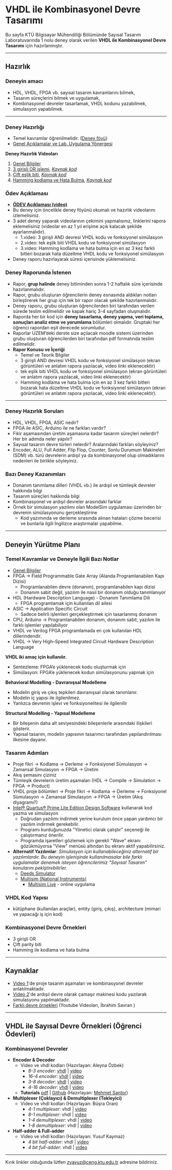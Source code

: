 # VHDL ile Kombinasyonel Devre Tasarımı
Bu sayfa KTÜ Bilgisayar Mühendiliği Bölümünde Sayısal Tasarım Laboratuvarında 1 nolu deney olarak verilen  **VHDL ile Kombinasyonel Devre Tasarımı** için hazırlanmıştır.

---

## Hazırlık

### Deneyin amacı
* HDL, VHDL, FPGA vb. sayısal tasarım kavramlarını bilmek,
* Tasarım süreçlerini bilmek ve uygulamak,
* Kombinasyonel devreler tasarlamak, VHDL kodunu yazabilmek, simulasyon yapabilmek.
---
### Deney Hazırlığı
* Temel kavramlar öğrenilmelidir. ([Deney föyü](https://www.ktu.edu.tr/dosyalar/bilgisayar_ae476.pdf))
* [Genel Açıklamalar ve Lab. Uygulama Yönergesi](https://docs.google.com/document/d/1QmXaHd2HeeSVDXp7UfI83uhN4SyQ2lyejMCl-dehbYc/edit#)

**Deney Hazırlık Videoları**
1. [Genel Bilgiler](https://youtu.be/GM-62MMqvH8)
1. [3 girişli OR işlemi](https://youtu.be/F-CK1crxn0o), _[Kaynak kod](eVeya.vhd)_
1. [Çift eşlik biti](https://youtu.be/gSsEVL2PKz0), _[Kaynak kod](eParity.vhd)_
1. [Hamming kodlama ve Hata Bulma](https://youtu.be/FWAJL-FcpYs), _[Kaynak kod](eHam.vhd)_ 

### Ödev Açıklaması
* **[ÖDEV Açıklaması (video)](https://youtu.be/v5daz6YzBmk)**
* Bu deney için öncelikle deney föyünü okumalı ve hazırlık videolarını izlemelisiniz.
* 3 adet deney yaparak videolarının çekimini yapmalısınız, linklerini rapora eklemelisiniz (videolar en az 1 yıl erişime açık kalacak şekilde ayarlanmalıdır).
  * 1.video: 3 girişli AND devresi VHDL kodu ve fonksiyonel simülasyon
  * 2.video: tek eşlik biti VHDL kodu ve fonksiyonel simülasyon
  * 3.video: Hamming kodlama ve hata bulma için en az 3 kez farklı bitleri bozarak hata düzeltme VHDL kodu ve fonksiyonel simülasyon
* Deney raporu hazırlayarak süresi içerisinde yüklemelisiniz.

### Deney Raporunda İstenen
* Rapor, **grup halinde** deney bitiminden sonra 1-2 haftalık süre içerisinde hazırlanmalıdır.
* Rapor, grubu oluşturan öğrencilerin deney esnasında aldıkları notları birleştirerek her grup için tek bir rapor olacak şekilde hazırlanmalıdır.
* Deney raporu, grubu oluşturan öğrencilerden biri tarafından verilen sürede teslim edilmelidir ve kapak hariç 3-4 sayfadan oluşmalıdır.
* Raporda her bir kod için **deney tasarlama, deney yapma, veri toplama, sonuçları analiz etme ve yorumlama** bölümleri olmalıdır. Gruptaki her öğrenci rapordan eşit derecede sorumludur.
* Raporlar UZEM’deki derste size açılacak moodle sistemi üzerinden grubu oluşturan öğrencilerden biri tarafından pdf formatında teslim edilmelidir.
* **Rapor Konusu ve İçeriği**
  * Temel ve Teorik Bilgiler
  * 3 girişli AND devresi VHDL kodu ve fonksiyonel simülasyon (ekran görüntüleri ve anlatım rapora yazılacak, video linki eklenecektir)
  * tek eşlik biti VHDL kodu ve fonksiyonel simülasyon (ekran görüntüleri ve anlatım rapora yazılacak, video linki eklenecektir)
  * Hamming kodlama ve hata bulma için en az 3 kez farklı bitleri bozarak hata düzeltme VHDL kodu ve fonksiyonel simülasyon (ekran görüntüleri ve anlatım rapora yazılacak, video linki eklenecektir).


---

### Deney Hazırlık Soruları
* HDL, VHDL, FPGA, ASIC nedir?
* FPGA ile ASIC, Arduino ile ne farkları vardır?
* Fikir aşamasından üretim aşamasına kadar tasarım süreçleri nelerdir? Her bir adımda neler yapılır?
* Sayısal tasarım devre türleri nelerdir? Aralarındaki farkları söyleyiniz?
* Encoder, ALU, Full Adder, Flip Flop, Counter, Sonlu Durumum Makineleri (SDM) vb. türü devrelerin ardışıl ya da kombinasyonel olup olmadıklarını nedenleri ile birlikte söyleyiniz.

### Bazı Deney Kazanımları
* Donanım tanımlama dilleri (VHDL vb.) ile ardışıl ve tümleşik devreler hakkında bilgi
* Tasarım süreçleri hakkında bilgi
* Kombinasyonel ve ardışıl devreler arasındaki farklar
* Örnek bir simulasyon yazılımı olan ModelSim uygulaması üzerinden bir devrenin simülasyonunu gerçekleştirme 
  * Kod yazımında ve derleme sırasında alınan hataları çözme becerisi ve bunlarla ilgili İngilizce araştırmalar yapabilme. 

---

## Deneyin Yürütme Planı
### Temel Kavramlar ve Deneyle İlgili Bazı Notlar
* [Genel Bilgiler](genel_bilgiler.md)
* FPGA → Field Programmable Gate Array (Alanda Programlanabilen Kapı Dizisi)
  * Programlanabilen devre (donanım), programlanabilen kapı dizisi
  * Donanım sabit değil, yazılım ile nasıl bir donanım olduğu tanımlanıyor
* HDL (Hardware Description Language) - Donanım Tanımlama Dili
  * FPGA programlamak için kullanılan dil ailesi
* ASIC → Application Specific Circuit
  * Sadece belirli işlemleri gerçekleştirmek için tasarlanmış donanım
* CPU, Arduino -> Programlanabilen donanım, donanım sabit, yazılım ile farklı işlemler yapılabiliyor
* VHDL ve Verilog FPGA programlamada en çok kullanılan HDL dillerindendir.
* VHDL → Very High–Speed Integrated Circuit Hardware Description Language

**VHDL iki amaç için kullanılır.**
* Sentezleme: FPGA’e yüklenecek kodu oluşturmak için
* Simülasyon: FPGA’e yüklenecek kodun simülasyonunu yapmak için

**Behavioral Modelling - Davranışsal Modelleme**
* Modelin giriş ve çıkış tepkileri davranışsal olarak tanımlanır.
* Modelin iç yapısı ile ilgilenilmez.
* Yanlızca devrenin işlevi ve fonksiyonelitesi ile ilgilenilir

**Structural Modelling - Yapısal Modelleme**
* Bir bileşenin daha alt seviyesindeki bileşenlerle arasındaki ilişkileri gösterir.
* Yapısal tasarım, modelin yapısının tasarımcı tarafından yapılandırılması ilkesine dayanır.

### Tasarım Adımları
* Proje fikri → Kodlama → Derleme → Fonksiyonel Sümulasyon → Zamansal Simulasyon → FPGA → Üretim
* Akış şemasını çiziniz
* Tümleşik devrelerin üretim aşamaları (HDL → Compile → Simulation → FPGA → Product)
* VHDL proje bölümleri → Proje fikri → Kodlama → Derleme → Fonksiyonel Sümulasyon → Zamansal Simulasyon → FPGA → Üretim (Akış diyagramı?)
* [Intel® Quartus® Prime Lite Edition Design Software](https://www.intel.com/content/www/us/en/software-kit/684216/intel-quartus-prime-lite-edition-design-software-version-21-1-for-windows.html?) kullanarak kod yazma ve simulasyon
  * Doğrudan yazılımı indirmek yerine kurulum önce yapan yardımcı bir yazılım indirmek gerekebilir.
  * Programı kurduğunuzda "Yönetici olarak çalıştır" seçeneği ile çalıştırmanız önerilir.
  * Programda işaretleri gözlemek için gerekli "Wave" ekranı gözükmüyorsa "View" menüsü altından bu ekranı aktif yapabilirsiniz.
* **Alternatif Yazılımlar**: _Simulasyon için kullanabileceğiniz alternatif bir yazılımlardır. Bu deneyin işlenişinde kullanılmasalar bile farklı uygulamalar denemek isteyen öğrencilerimiz "Sayısal Tasarım" konularını pekiştirebilirler._
  * [Deeds Simulator](https://www.digitalelectronicsdeeds.com/index.html) 
  * [Multisim (National Instruments)](https://www.ni.com/en-tr/shop/electronic-test-instrumentation/application-software-for-electronic-test-and-instrumentation-category/what-is-multisim/multisim-education.html)
    * [Multisim Live](https://www.multisim.com/) - online uygulama

### VHDL Kod Yapısı
* kütüphane (kullanılan araçlar), entity (giriş, çıkış), architecture (mimari ve yapacağı iş için kod)

### Kombinasyonel Devre Örnekleri
* 3 girişli OR
* Çift parity biti
* Hamming ile kodlama ve hata bulma

---

## Kaynaklar
* [Video 1](https://youtu.be/Z6Ql3Jw2hTU)'de proje tasarım aşamaları ve kombinasyonel devreler anlatılmaktadır.
* [Video 2](https://youtu.be/cg_CRbJMDLM)'de ardışıl devre olarak çamaşır makinesi kodu yazılarak simulasyonu yapılmaktadır.
* [Farklı devre örnekleri](https://www.youtube.com/watch?v=KW5uX0c2s6I&list=PLcjh-_Mx3C9Ozs5U6qc2idUcsnTP5UyEq) (Youtube Videoları, İbrahim Savran )

---
## VHDL ile Sayısal Devre Örnekleri (Öğrenci Ödevleri)
### Kombinasyonel Devreler 
* **Encoder  & Decoder**
  * Video ve vhdl kodları (Hazırlayan: Aleyna Özbek)
    * *8-3 encoder*: [vhdl](combinational_circuits/8-to-3_encoder.vhd) | [video](https://www.youtube.com/watch?v=Zwku31DfQkM&list=PLcjh-_Mx3C9Ozs5U6qc2idUcsnTP5UyEq&index=2)
    * *16-4 encoder*: [vhdl](combinational_circuits/16-to-4_encoder.vhd) | [video](https://www.youtube.com/watch?v=Zwku31DfQkM&list=PLcjh-_Mx3C9Ozs5U6qc2idUcsnTP5UyEq&index=2)
    * *3-8 decoder*: [vhdl](combinational_circuits/3-to-8_decoder.vhd) | [video](https://www.youtube.com/watch?v=KW5uX0c2s6I&list=PLcjh-_Mx3C9Ozs5U6qc2idUcsnTP5UyEq&index=1)
    * *4-16 decoder*: [vhdl](combinational_circuits/4-to-16_decoder.vhd) | [video](https://www.youtube.com/watch?v=KW5uX0c2s6I&list=PLcjh-_Mx3C9Ozs5U6qc2idUcsnTP5UyEq&index=1)
  * **Tutorials** [pdf](https://github.com/zyavuz610/laboratory_apps_inKTU/blob/master/0_logic_design_lab/1_vhdl_ile_devre_tasarimi/0_documents/encoder_decoder_tutorial.pdf) | [Github](combinational_circuits/encoder_decoder.md) (Hazırlayan: [Mehmet Santor](https://github.com/SANT0R/examples))
* **Multiplexer (Çoklayıcı) & Demultiplexer (Tekleyici)**
  * Video ve vhdl kodları (Hazırlayan: Büşra Oran)
    * *4-1 multiplexer*: vhdl | [video](https://www.youtube.com/watch?v=qlVf-e4ltEU&list=PLcjh-_Mx3C9Ozs5U6qc2idUcsnTP5UyEq&index=3)
    * *8-1 multiplexer*: vhdl | [video](https://www.youtube.com/watch?v=qlVf-e4ltEU&list=PLcjh-_Mx3C9Ozs5U6qc2idUcsnTP5UyEq&index=3)
    * *1-4 demultiplexer*: vhdl | [video](https://www.youtube.com/watch?v=qlVf-e4ltEU&list=PLcjh-_Mx3C9Ozs5U6qc2idUcsnTP5UyEq&index=4)
    * *1-8 demultiplexer*: vhdl | [video](https://www.youtube.com/watch?v=qlVf-e4ltEU&list=PLcjh-_Mx3C9Ozs5U6qc2idUcsnTP5UyEq&index=4)
* **Half-adder & Full-adder**
  * Video ve vhdl kodları (Hazırlayan: Yusuf Kaymaz)
    * *4 bit half-adder*: vhdl | [video](https://www.youtube.com/watch?v=FTmJkX7pvf8&list=PLcjh-_Mx3C9Ozs5U6qc2idUcsnTP5UyEq&index=5)
    * *4 bit full-adder*: vhdl | [video](https://www.youtube.com/watch?v=FTmJkX7pvf8&list=PLcjh-_Mx3C9Ozs5U6qc2idUcsnTP5UyEq&index=6)

---

Kırık linkler olduğunda lütfen zyavuz@ceng.ktu.edu.tr adresine bildiriniz.
